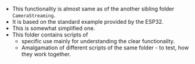 - This functionality is almost same as of the another sibling folder `CameraStreaming`.
- It is based on the standard example provided by the ESP32.
- This is somewhat simplified one.
- This folder contains scripts of 
    - specific use mainly for understanding the clear functionality.
    - Amalgamation of different scripts of the same folder - to test, how they work together.